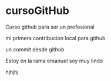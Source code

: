 # cursoGitHub
Curso github para ser un profesional

mi primera contribucion local para github

un commit desde github

Estoy en la rama emanuel
soy muy lindo

hjhjhj